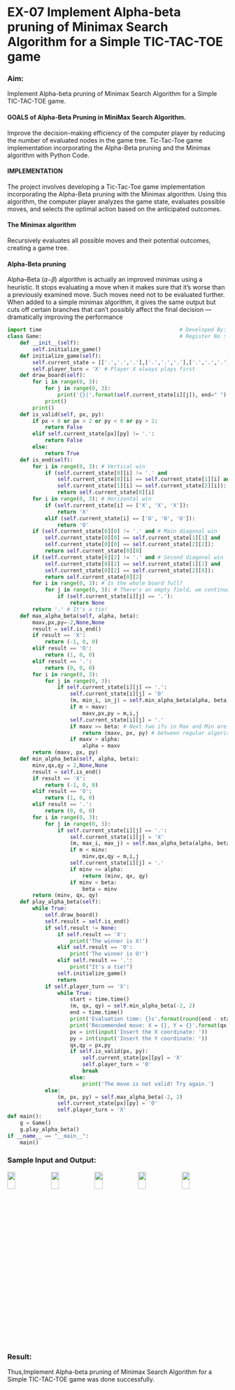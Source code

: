 # EX-07 Implement Alpha-beta pruning of Minimax Search Algorithm for a Simple TIC-TAC-TOE game
### Aim:
Implement Alpha-beta pruning of Minimax Search Algorithm for a Simple TIC-TAC-TOE game. 
#### GOALS of Alpha-Beta Pruning in MiniMax Search Algorithm.  <br>
Improve the decision-making efficiency of the computer player by reducing the number of evaluated nodes in the game tree.
Tic-Tac-Toe game implementation incorporating the Alpha-Beta pruning and the Minimax algorithm with Python Code.
#### IMPLEMENTATION  <br>
The project involves developing a Tic-Tac-Toe game implementation incorporating the Alpha-Beta pruning with the Minimax algorithm. Using this algorithm, the computer player analyzes the game state, evaluates possible moves, and selects the optimal action based on the anticipated outcomes.
#### The Minimax algorithm  <br>  
Recursively evaluates all possible moves and their potential outcomes, creating a game tree.
#### Alpha-Beta pruning  <br>
Alpha–Beta (𝛼−𝛽) algorithm is actually an improved minimax using a heuristic. It stops evaluating a move when it makes sure that it’s worse than a previously examined move. Such moves need not to be evaluated further.
When added to a simple minimax algorithm, it gives the same output but cuts off certain branches that can’t possibly affect the final decision — dramatically improving the performance
```Python
import time                                            # Developed By: Suwetha M
class Game:                                            # Register No : 212221230112
    def __init__(self):
        self.initialize_game()
    def initialize_game(self):
        self.current_state = [['.','.','.'],['.','.','.'],['.','.','.']]
        self.player_turn = 'X' # Player X always plays first
    def draw_board(self):
        for i in range(0, 3):
            for j in range(0, 3):
                print('{}|'.format(self.current_state[i][j]), end=" ")
            print()
        print()
    def is_valid(self, px, py):
        if px < 0 or px > 2 or py < 0 or py > 2:
            return False
        elif self.current_state[px][py] != '.':
            return False
        else:
            return True
    def is_end(self): 
        for i in range(0, 3): # Vertical win
            if (self.current_state[0][i] != '.' and
                self.current_state[0][i] == self.current_state[1][i] and
                self.current_state[1][i] == self.current_state[2][i]):
                return self.current_state[0][i]
        for i in range(0, 3): # Horizontal win
            if (self.current_state[i] == ['X', 'X', 'X']):
                return 'X'
            elif (self.current_state[i] == ['O', 'O', 'O']):
                return 'O'
        if (self.current_state[0][0] != '.' and # Main diagonal win 
            self.current_state[0][0] == self.current_state[1][1] and
            self.current_state[0][0] == self.current_state[2][2]):
            return self.current_state[0][0]
        if (self.current_state[0][2] != '.' and # Second diagonal win
            self.current_state[0][2] == self.current_state[1][1] and
            self.current_state[0][2] == self.current_state[2][0]):
            return self.current_state[0][2]
        for i in range(0, 3): # Is the whole board full?
            for j in range(0, 3): # There's an empty field, we continue the game
                if (self.current_state[i][j] == '.'):
                    return None
        return '.' # It's a tie!
    def max_alpha_beta(self, alpha, beta):
        maxv,px,py=-2,None,None
        result = self.is_end()
        if result == 'X':
            return (-1, 0, 0)
        elif result == 'O':
            return (1, 0, 0)
        elif result == '.':
            return (0, 0, 0)
        for i in range(0, 3):
            for j in range(0, 3):
                if self.current_state[i][j] == '.':
                    self.current_state[i][j] = 'O'
                    (m, min_i, in_j) = self.min_alpha_beta(alpha, beta)
                    if m > maxv:
                        maxv,px,py = m,i,j
                    self.current_state[i][j] = '.'
                    if maxv >= beta: # Next two ifs in Max and Min are the only difference
                        return (maxv, px, py) # between regular algorithm and minimax
                    if maxv > alpha:
                        alpha = maxv
        return (maxv, px, py)
    def min_alpha_beta(self, alpha, beta):
        minv,qx,qy = 2,None,None
        result = self.is_end()
        if result == 'X':
            return (-1, 0, 0)
        elif result == 'O':
            return (1, 0, 0)
        elif result == '.':
            return (0, 0, 0)
        for i in range(0, 3):
            for j in range(0, 3):
                if self.current_state[i][j] == '.':
                    self.current_state[i][j] = 'X'
                    (m, max_i, max_j) = self.max_alpha_beta(alpha, beta)
                    if m < minv:
                        minv,qx,qy = m,i,j
                    self.current_state[i][j] = '.'
                    if minv <= alpha:
                        return (minv, qx, qy)
                    if minv < beta:
                        beta = minv
        return (minv, qx, qy)
    def play_alpha_beta(self):
        while True:
            self.draw_board()
            self.result = self.is_end()
            if self.result != None:
                if self.result == 'X':
                    print('The winner is X!')
                elif self.result == 'O':
                    print('The winner is O!')
                elif self.result == '.':
                    print("It's a tie!")
                self.initialize_game()
                return
            if self.player_turn == 'X':
                while True:
                    start = time.time()
                    (m, qx, qy) = self.min_alpha_beta(-2, 2)
                    end = time.time()
                    print('Evaluation time: {}s'.format(round(end - start, 7)))
                    print('Recommended move: X = {}, Y = {}'.format(qx, qy))
                    px = int(input('Insert the X coordinate: '))
                    py = int(input('Insert the Y coordinate: '))
                    qx,qy = px,py
                    if self.is_valid(px, py):
                        self.current_state[px][py] = 'X'
                        self.player_turn = 'O'
                        break
                    else:
                        print('The move is not valid! Try again.')
            else:
                (m, px, py) = self.max_alpha_beta(-2, 2)
                self.current_state[px][py] = 'O'
                self.player_turn = 'X'
def main():
    g = Game()
    g.play_alpha_beta()
if __name__ == "__main__":
    main()
```
### Sample Input and Output:
<img height=10% width=19% valign=top src="https://github.com/natsaravanan/19AI405FUNDAMENTALSOFARTIFICIALINTELLIGENCE/assets/87870499/8d5e329a-9aff-41a6-bcf0-46efa10e1b92">
<img height=10% width=19% valign=top src="https://github.com/natsaravanan/19AI405FUNDAMENTALSOFARTIFICIALINTELLIGENCE/assets/87870499/438b242d-54ba-443e-b040-a936e6ae3b55">
<img height=10% width=19% valign=top src="https://github.com/natsaravanan/19AI405FUNDAMENTALSOFARTIFICIALINTELLIGENCE/assets/87870499/99a33390-fa11-4ade-a19f-e93bcd7aaec9">
<img height=10% width=19% valign=top src="https://github.com/natsaravanan/19AI405FUNDAMENTALSOFARTIFICIALINTELLIGENCE/assets/87870499/440797bd-53cb-49c1-b18d-89776864c3e7">
<img height=10% width=19% valign=top src="https://github.com/natsaravanan/19AI405FUNDAMENTALSOFARTIFICIALINTELLIGENCE/assets/87870499/81575a16-26b2-46f1-a8ac-27c9ed0a0fe5">

### Result:
Thus,Implement Alpha-beta pruning of Minimax Search Algorithm for a Simple TIC-TAC-TOE game was done successfully.
